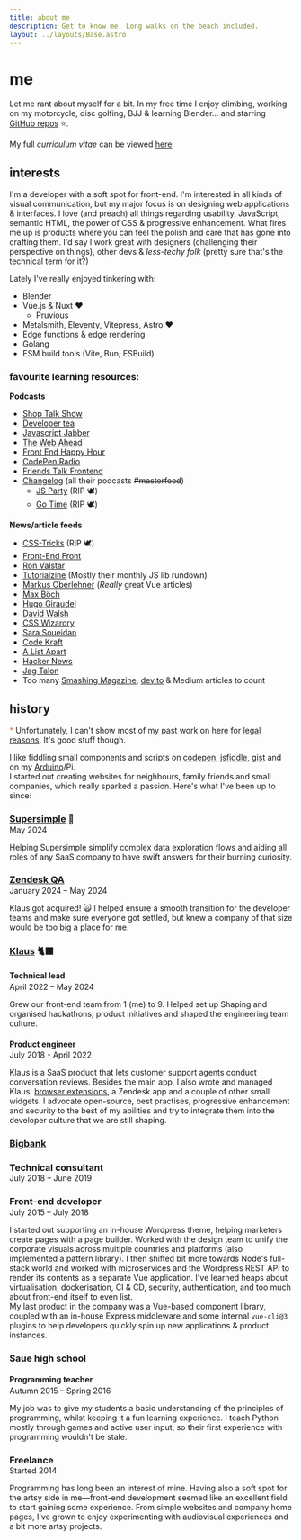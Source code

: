 ```yaml
---
title: about me
description: Get to know me. Long walks on the beach included.
layout: ../layouts/Base.astro
---
```


# me


Let me rant about myself for a bit. In my free time I enjoy climbing, working on my motorcycle, disc golfing, BJJ & learning Blender...
and starring [GitHub repos](https://github.com/andreasvirkus?tab=stars) ⭐.

 My full _curriculum vitae_ can be viewed [here](/cv/).

<!-- My full _curriculum vitae_ can be viewed [here](/cv/) and downloaded through the following link: [download CV.pdf](/assets/cv/CV-Andreas-Johan-Virkus.pdf). -->

## interests

I'm a developer with a soft spot for front-end. I'm interested in all kinds of visual communication,
but my major focus is on designing web applications & interfaces. I love (and preach) all things
regarding usability, JavaScript, semantic HTML, the power of CSS & progressive enhancement. What fires me up
is products where you can feel the polish and care that has gone into crafting them. I'd say I work
great with designers (challenging their perspective on things), other devs & _less-techy folk_ (pretty sure that's the technical term for it?)

Lately I've really enjoyed tinkering with:

- Blender
- Vue.js & Nuxt ♥
  - Pruvious
- Metalsmith, Eleventy, Vitepress, Astro ♥
- Edge functions & edge rendering
- Golang
- ESM build tools (Vite, Bun, ESBuild)

### favourite learning resources:

**Podcasts**

- [Shop Talk Show](http://shoptalkshow.com/)
- [Developer tea](https://spec.fm/podcasts/developer-tea)
- [Javascript Jabber](http://devchat.tv/js-jabber/picks)
- [The Web Ahead](http://5by5.tv/webahead)
- [Front End Happy Hour](http://frontendhappyhour.com/)
- [CodePen Radio](https://blog.codepen.io/radio/)
- [Friends Talk Frontend](https://friendstalkfrontend.com/)
- [Changelog](https://changelog.com) (all their podcasts ~~#masterfeed~~)
  - [JS Party](https://changelog.com/jsparty) (RIP 🕊️)
  - [Go Time](https://changelog.com/gotime) (RIP 🕊️)

**News/article feeds**

- [CSS-Tricks](https://css-tricks.com/) (RIP 🕊️)
- [Front-End Front](https://frontendfront.com/)
- [Ron Valstar](http://ronvalstar.nl/)
- [Tutorialzine](https://tutorialzine.com/feed) (Mostly their monthly JS lib rundown)
- [Markus Oberlehner](https://markus.oberlehner.net/blog/) (_Really_ great Vue articles)
- [Max Böch](https://mxb.dev/blog/)
- [Hugo Giraudel](https://hugogiraudel.com/)
- [David Walsh](https://davidwalsh.name/)
- [CSS Wizardry](https://csswizardry.com/)
- [Sara Soueidan](https://sarasoueidan.com/)
- [Code Kraft](https://abdulapopoola.com/)
- [A List Apart](https://alistapart.com/)
- [Hacker News](https://news.ycombinator.com/)
- [Jag Talon](https://www.jagtalon.com/)
- Too many [Smashing Magazine](https://www.smashingmagazine.com/articles/),
  [dev.to](https://dev.to) & Medium articles to count

## history

<span style="color: tomato">\*</span> Unfortunately, I can't show most of my past work on here for [legal reasons](https://en.wikipedia.org/wiki/Non-disclosure_agreement).
It's good stuff though.

I like fiddling small components and scripts on [codepen](https://codepen.io/ajv/pens/popular), [jsfiddle](https://jsfiddle.net/user/andreasvirkus/fiddles/), [gist](https://gist.github.com/andreasvirkus/) and on my [Arduino](https://github.com/andreasvirkus)/Pi.\
I started out creating websites for neighbours, family friends and small companies, which really sparked a passion. Here's what I've been up to since:

### [Supersimple](https://supersimple.io?utm_source=andreasvirkus.me) 🐧

<div style="margin-top: -1rem">May 2024</div>

Helping Supersimple simplify complex data exploration flows and
aiding all roles of any SaaS company to have swift answers for
their burning curiosity.

### [Zendesk QA](https://www.zendesk.com/service/workforce-engagement-management/?utm_source=andreasvirkus.me)

<div style="margin-top: -1rem">January 2024 – May 2024</div>

Klaus got acquired! 🙀 I helped ensure a smooth transition for the
developer teams and make sure everyone got settled, but knew a
company of that size would be too big a place for me.

### [Klaus](https://klausapp.com?utm_source=andreasvirkus.me) 🐈‍⬛

#### Technical lead

<div style="margin-top: -1rem">April 2022 – May 2024</div>

Grew our front-end team from 1 (me) to 9. Helped set up Shaping and organised hackathons, product initiatives and
shaped the engineering team culture.

#### Product engineer

<div style="margin-top: -1rem">July 2018 - April 2022</div>

Klaus is a SaaS product that lets customer support agents conduct
conversation reviews. Besides the main app, I also wrote and
managed Klaus' [browser extensions](https://klausapp.com/browser-extension),
a Zendesk app and a couple of other small widgets. I advocate
open-source, best practises, progressive enhancement and security to
the best of my abilities and try to integrate them into the
developer culture that we are still shaping.

### [Bigbank](https://bigbank.com)

### **Technical consultant**

<div style="margin-top: -1rem">July 2018 – June 2019</div>

### Front-end developer

<div style="margin-top: -1rem">July 2015 – July 2018</div>

I started out supporting an in-house Wordpress theme, helping marketers create pages
with a page builder. Worked with the design team to unify the corporate visuals
across multiple countries and platforms (also implemented a pattern library).
I then shifted bit more towards Node's full-stack world and worked with microservices
and the Wordpress REST API to render its contents as a separate Vue application.
I've learned heaps about virtualisation, dockerisation, CI & CD, security,
authentication, and too much about front-end itself to even list.\
My last product in the company was a Vue-based component library, coupled with
an in-house Express middleware and some internal `vue-cli@3` plugins to help developers
quickly spin up new applications & product instances.

### Saue high school

#### Programming teacher

<div style="margin-top: -1rem">Autumn 2015 – Spring 2016</div>

My job was to give my students a basic understanding of the principles of
programming, whilst keeping it a fun learning experience. I teach Python
mostly through games and active user input, so their first experience
with programming wouldn't be stale.

### Freelance

<div style="margin-top: -1rem">Started 2014</div>

Programming has long been an interest of mine. Having also a soft spot
for the artsy side in me—front-end development seemed like an excellent
field to start gaining some experience. From simple websites and company
home pages, I've grown to enjoy experimenting with audiovisual experiences
and a bit more artsy projects.
